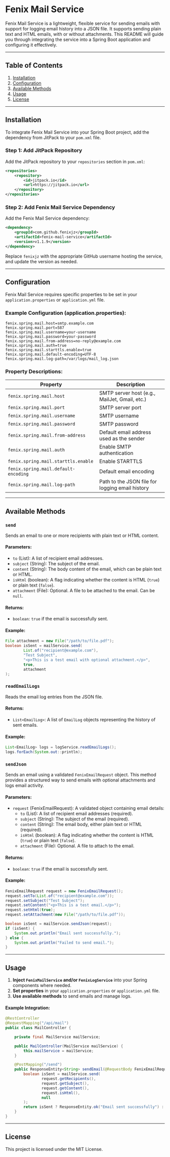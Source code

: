 # Fenix Mail Service

Fenix Mail Service is a lightweight, flexible service for sending emails with support for logging email history into a JSON file. It supports sending plain text and HTML emails, with or without attachments. This README will guide you through integrating the service into a Spring Boot application and configuring it effectively.

---

## Table of Contents

1. [Installation](#installation)
2. [Configuration](#configuration)
3. [Available Methods](#available-methods)
4. [Usage](#usage)
5. [License](#license)

---

## Installation

To integrate Fenix Mail Service into your Spring Boot project, add the dependency from JitPack to your `pom.xml` file.

### Step 1: Add JitPack Repository
Add the JitPack repository to your `repositories` section in `pom.xml`:

```xml
<repositories>
    <repository>
        <id>jitpack.io</id>
        <url>https://jitpack.io</url>
    </repository>
</repositories>
```

### Step 2: Add Fenix Mail Service Dependency
Add the Fenix Mail Service dependency:

```xml
<dependency>
    <groupId>com.github.fenixjz</groupId>
    <artifactId>fenix-mail-service</artifactId>
    <version>v1.1.9</version>
</dependency>
```

Replace `fenixjz` with the appropriate GitHub username hosting the service, and update the version as needed.

---

## Configuration

Fenix Mail Service requires specific properties to be set in your `application.properties` or `application.yml` file.

### Example Configuration (application.properties):

```properties
fenix.spring.mail.host=smtp.example.com
fenix.spring.mail.port=587
fenix.spring.mail.username=your-username
fenix.spring.mail.password=your-password
fenix.spring.mail.from-address=no-reply@example.com
fenix.spring.mail.auth=true
fenix.spring.mail.starttls.enable=true
fenix.spring.mail.default-encoding=UTF-8
fenix.spring.mail.log-path=/var/logs/mail_log.json
```

### Property Descriptions:

| Property                          | Description                                           |
|-----------------------------------|-------------------------------------------------------|
| `fenix.spring.mail.host`          | SMTP server host (e.g., MailJet, Gmail, etc.)         |
| `fenix.spring.mail.port`          | SMTP server port                                      |
| `fenix.spring.mail.username`      | SMTP username                                         |
| `fenix.spring.mail.password`      | SMTP password                                         |
| `fenix.spring.mail.from-address`  | Default email address used as the sender             |
| `fenix.spring.mail.auth`          | Enable SMTP authentication                           |
| `fenix.spring.mail.starttls.enable` | Enable STARTTLS                                      |
| `fenix.spring.mail.default-encoding` | Default email encoding                               |
| `fenix.spring.mail.log-path`      | Path to the JSON file for logging email history      |

---

## Available Methods

### `send`

Sends an email to one or more recipients with plain text or HTML content.

#### Parameters:
- `to` (List<String>): A list of recipient email addresses.
- `subject` (String): The subject of the email.
- `content` (String): The body content of the email, which can be plain text or HTML.
- `isHtml` (boolean): A flag indicating whether the content is HTML (`true`) or plain text (`false`).
- `attachment` (File): Optional. A file to be attached to the email. Can be `null`.

#### Returns:
- `boolean`: `true` if the email is successfully sent.

#### Example:
```java
File attachment = new File("/path/to/file.pdf");
boolean isSent = mailService.send(
        List.of("recipient@example.com"),
        "Test Subject",
        "<p>This is a test email with optional attachment.</p>",
        true,
        attachment
);
```

### `readEmailLogs`

Reads the email log entries from the JSON file.

#### Returns:
- `List<EmailLog>`: A list of `EmailLog` objects representing the history of sent emails.

#### Example:
```java
List<EmailLog> logs = logService.readEmailLogs();
logs.forEach(System.out::println);
```

### `sendJson`

Sends an email using a validated `FenixEmailRequest` object. This method provides a structured way to send emails with optional attachments and logs email activity.

#### Parameters:
- `request` (FenixEmailRequest): A validated object containing email details:
    - `to` (List<String>): A list of recipient email addresses (required).
    - `subject` (String): The subject of the email (required).
    - `content` (String): The email body, either plain text or HTML (required).
    - `isHtml` (boolean): A flag indicating whether the content is HTML (`true`) or plain text (`false`).
    - `attachment` (File): Optional. A file to attach to the email.

#### Returns:
- `boolean`: `true` if the email is successfully sent.

#### Example:
```java
FenixEmailRequest request = new FenixEmailRequest();
request.setTo(List.of("recipient@example.com"));
request.setSubject("Test Subject");
request.setContent("<p>This is a test email.</p>");
request.setHtml(true);
request.setAttachment(new File("/path/to/file.pdf"));

boolean isSent = mailService.sendJson(request);
if (isSent) {
    System.out.println("Email sent successfully.");
} else {
    System.out.println("Failed to send email.");
}
```

---

## Usage

1. **Inject `FenixMailService` and/or `FenixLogService`** into your Spring components where needed.
2. **Set properties** in your `application.properties` or `application.yml` file.
3. **Use available methods** to send emails and manage logs.

#### Example Integration:
```java
@RestController
@RequestMapping("/api/mail")
public class MailController {

    private final MailService mailService;

    public MailController(MailService mailService) {
        this.mailService = mailService;
    }

    @PostMapping("/send")
    public ResponseEntity<String> sendEmail(@RequestBody FenixEmailRequest request) {
        boolean isSent = mailService.send(
                request.getRecipients(),
                request.getSubject(),
                request.getContent(),
                request.isHtml(),
                null
        );
        return isSent ? ResponseEntity.ok("Email sent successfully") : ResponseEntity.status(500).body("Failed to send email");
    }
}
```

---

## License

This project is licensed under the MIT License.